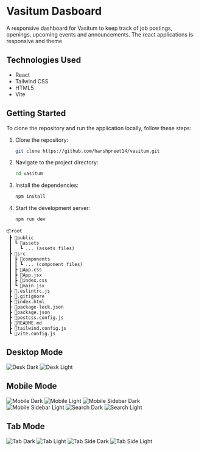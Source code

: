# Vasitum Dasboard

A responsive dashboard for Vasitum to keep track of job postings, openings, upcoming events and announcements. The react applications is responsive and theme

## Technologies Used

- React
- Tailwind CSS
- HTML5
- Vite

## Getting Started

To clone the repository and run the application locally, follow these steps:

1. Clone the repository:
   ```sh
   git clone https://github.com/harshpreet14/vasitum.git

2. Navigate to the project directory:
   ```sh
   cd vasitum
   
3. Install the dependencies:
   ```sh
   npm install


4. Start the development server:
   ```sh
   npm run dev

```plaintext
📦root
 ┣ 📂public
 ┃ ┗ 📂assets
 ┃   ┗ ... (assets files)
 ┣ 📂src
 ┃ ┣ 📂components
 ┃ ┃ ┗ ... (component files)
 ┃ ┣ 📜App.css
 ┃ ┣ 📜App.jsx
 ┃ ┣ 📜index.css
 ┃ ┗ 📜main.jsx
 ┣ 📜.eslintrc.js
 ┣ 📜.gitignore
 ┣ 📜index.html
 ┣ 📜package-lock.json
 ┣ 📜package.json
 ┣ 📜postcss.config.js
 ┣ 📜README.md
 ┣ 📜tailwind.config.js
 ┗ 📜vite.config.js
```
## Desktop Mode
![Desk Dark](public/desk-dark.png)
![Desk Light](public/desk-light.png)

## Mobile Mode
![Mobile Dark](public/mobile-dark.png)
![Mobile Light](public/mobile-light.png)
![Mobile Sidebar Dark](public/mob-sidebar-dark.png)
![Mobile Sidebar Light](public/mob-sidebar-light.png)
![Search Dark](public/search-dark.png)
![Search Light](public/search-light.png)

## Tab Mode
![Tab Dark](public/tab-dark.png)
![Tab Light](public/tab-light.png)
![Tab Side Dark](public/tab-side-dark.png)
![Tab Side Light](public/tab-side-light.png)


